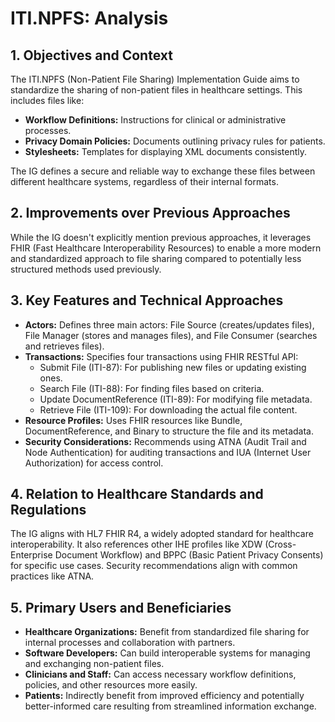 # ITI.NPFS: Analysis

## 1. Objectives and Context

The ITI.NPFS (Non-Patient File Sharing) Implementation Guide aims to standardize the sharing of non-patient files in healthcare settings. This includes files like:

* **Workflow Definitions:** Instructions for clinical or administrative processes.
* **Privacy Domain Policies:** Documents outlining privacy rules for patients.
* **Stylesheets:** Templates for displaying XML documents consistently.

The IG defines a secure and reliable way to exchange these files between different healthcare systems, regardless of their internal formats.

## 2. Improvements over Previous Approaches

While the IG doesn't explicitly mention previous approaches, it leverages FHIR (Fast Healthcare Interoperability Resources) to enable a more modern and standardized approach to file sharing compared to potentially less structured methods used previously. 

## 3. Key Features and Technical Approaches

* **Actors:** Defines three main actors: File Source (creates/updates files), File Manager (stores and manages files), and File Consumer (searches and retrieves files).
* **Transactions:** Specifies four transactions using FHIR RESTful API: 
    * Submit File (ITI-87): For publishing new files or updating existing ones.
    * Search File (ITI-88): For finding files based on criteria.
    * Update DocumentReference (ITI-89): For modifying file metadata.
    * Retrieve File (ITI-109): For downloading the actual file content.
* **Resource Profiles:** Uses FHIR resources like Bundle, DocumentReference, and Binary to structure the file and its metadata. 
* **Security Considerations:** Recommends using ATNA (Audit Trail and Node Authentication) for auditing transactions and IUA (Internet User Authorization) for access control.

## 4. Relation to Healthcare Standards and Regulations

The IG aligns with HL7 FHIR R4, a widely adopted standard for healthcare interoperability. It also references other IHE profiles like XDW (Cross-Enterprise Document Workflow) and BPPC (Basic Patient Privacy Consents) for specific use cases.  Security recommendations align with common practices like ATNA. 

## 5. Primary Users and Beneficiaries

* **Healthcare Organizations:** Benefit from standardized file sharing for internal processes and collaboration with partners.
* **Software Developers:** Can build interoperable systems for managing and exchanging non-patient files.
* **Clinicians and Staff:** Can access necessary workflow definitions, policies, and other resources more easily.
* **Patients:** Indirectly benefit from improved efficiency and potentially better-informed care resulting from streamlined information exchange. 
